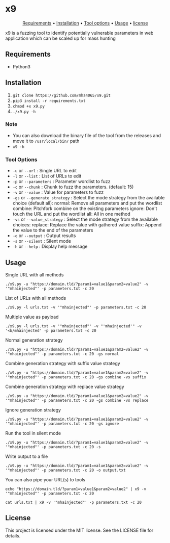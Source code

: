 # x9

<p align="center">
  <a href="#requirements">Requirements</a> •
  <a href="#installation">Installation</a> •
  <a href="#tool-options">Tool options</a> •
  <a href="#usage">Usage</a> •
  <a href="#license">license</a>
</p>

x9 is a fuzzing tool to identify potentially vulnerable parameters in web application which can be scaled up for mass hunting

## Requirements
- Python3

## Installation
  1. `git clone https://github.com/mha4065/x9.git`
  2. `pip3 install -r requirements.txt`
  3. `chmod +x x9.py`
  4. `./x9.py -h`
  
### Note
- You can also download the binary file of the tool from the releases and move it to `/usr/local/bin/` path
- `x9 -h`


### Tool Options
- `-u` or `--url` : Single URL to edit
- `-l` or `--list` : List of URLs to edit
- `-p` or `--parameters` : Parameter wordlist to fuzz
- `-c` or `--chunk` : Chunk to fuzz the parameters. (default: 15)
- `-v` or `--value` : Value for parameters to fuzz
- `-gs` or `--generate_strategy` : Select the mode strategy from the available choice (default all):
					normal: Remove all parameters and put the wordlist
					combine: Pitchfork combine on the existing parameters
					ignore: Don't touch the URL and put the wordlist
					all: All in one method
- `-vs` or `--value_strategy` : Select the mode strategy from the available choices:
					replace: Replace the value with gathered value
					suffix: Append the value to the end of the parameters
- `-o` or `--output` : Output results
- `-s` or `--silent` : Silent mode
- `-h` or `--help` : Display help message


## Usage

Single URL with all methods
```
./x9.py -u "https://domain.tld/?param1=value1&param2=value2" -v '"mhainjected"' -p parameters.txt -c 20
```

List of URLs with all methods
```
./x9.py -l urls.txt -v '"mhainjected"' -p parameters.txt -c 20
```

Multiple value as payload
```
./x9.py -l urls.txt -v '"mhainjected"' -v "'mhainjected'" -v '<b/mhainjected' -p parameters.txt -c 20
```

Normal generation strategy
```
./x9.py -u "https://domain.tld/?param1=value1&param2=value2" -v '"mhainjected"' -p parameters.txt -c 20 -gs normal
```

Combine generation strategy with suffix value strategy
```
./x9.py -u "https://domain.tld/?param1=value1&param2=value2" -v '"mhainjected"' -p parameters.txt -c 20 -gs combine -vs suffix
```

Combine generation strategy with replace value strategy
```
./x9.py -u "https://domain.tld/?param1=value1&param2=value2" -v '"mhainjected"' -p parameters.txt -c 20 -gs combine -vs replace
```

Ignore generation strategy
```
./x9.py -u "https://domain.tld/?param1=value1&param2=value2" -v '"mhainjected"' -p parameters.txt -c 20 -gs ignore
```

Run the tool in silent mode
```
./x9.py -u "https://domain.tld/?param1=value1&param2=value2" -v '"mhainjected"' -p parameters.txt -c 20 -s
```

Write output to a file
```
./x9.py -u "https://domain.tld/?param1=value1&param2=value2" -v '"mhainjected"' -p parameters.txt -c 20 -o output.txt
```

You can also pipe your URL(s) to tools
```
echo "https://domain.tld/?param1=value1&param2=value2" | x9 -v '"mhainjected"' -p parameters.txt -c 20
```
```
cat urls.txt | x9 -v '"mhainjected"' -p parameters.txt -c 20
```

## License
This project is licensed under the MIT license. See the LICENSE file for details.
